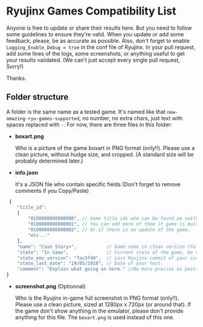 # Ryujinx Games Compatibility List

Anyone is free to update or share their results here. But you need to follow some guidelines to ensure they're valid.
When you update or add some feedback, please, be as accurate as possible. Also, don't forget to enable `Logging_Enable_Debug = true` in the conf file of Ryujinx. In your pull request, add some lines of the logs, some screenshots, or anything useful to get your results vaildated. (We can't just accept every single pull request, Sorry!)

Thanks.

## Folder structure

A folder is the same name as a tested game. It's named like that `new-amazing-ryu-games-supported`, no number, no extra chars, just text with spaces replaced with `-`. For now, there are three files in this folder:

* **boxart.png**

   Who is a picture of the game boxart in PNG format (only!!). Please use a clean picture, without hudge size, and cropped. (A standard size will be probably determined later.)

* **info.json**

   It's a JSON file who contain specific fields (Don't forget to remove comments if you Copy/Paste)
   
```javascript
 { 
	"title_id": 
	[ 
		"0100000000000000", // Game title ids who can be found on swithbrew or in your gamedump too.
		"0100000000000001", // You can add more of them if game is multi region.
		"0100000000000002", // Or if there is an update of the game.
		"etc..."
	],
	"name": "Cave Story+",           // Game name in clean version (folder name is a raw version).
	"state": "In Game",              // Current state of the game, be revelant here.
	"state_emu_version": "7ac5f40",  // Last Ryujinx commit of your current executable version (for now).
	"state_last_date": "19/05/2018", // Date of your test.
	"comment": "Explain what going on here." //Be more precise as possible.
}
```

* **screenshot.png** (Optionnal)

   Who is the Ryujinx in-game full screenshot in PNG format (only!!). Please use a clean picture, sized at 1280px x 720px (or around that). If the game don't show anything in the emulator, please don't provide anything for this file. The `boxart.png` is used instead of this one.
